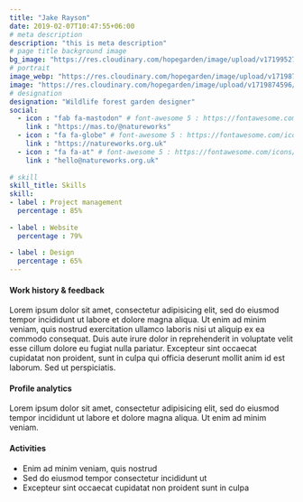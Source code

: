 ```yaml
---
title: "Jake Rayson"
date: 2019-02-07T10:47:55+06:00
# meta description
description: "this is meta description"
# page title background image
bg_image: "https://res.cloudinary.com/hopegarden/image/upload/v1719952740/title-poppy.webp"
# portrait
image_webp: "https://res.cloudinary.com/hopegarden/image/upload/v1719874596/jake-askance.jpg"
image: "https://res.cloudinary.com/hopegarden/image/upload/v1719874596/jake-askance.jpg"
# designation
designation: "Wildlife forest garden designer"
social:
  - icon : "fab fa-mastodon" # font-awesome 5 : https://fontawesome.com/icons/
    link : "https://mas.to/@natureworks"
  - icon : "fa fa-globe" # font-awesome 5 : https://fontawesome.com/icons/
    link : "https://natureworks.org.uk"
  - icon : "fa fa-at" # font-awesome 5 : https://fontawesome.com/icons/
    link : "hello@natureworks.org.uk"
 
# skill
skill_title: Skills
skill:
- label : Project management
  percentage : 85%
  
- label : Website
  percentage : 79%
  
- label : Design
  percentage : 65%
---
```


#### Work history & feedback
Lorem ipsum dolor sit amet, consectetur adipisicing elit, sed do eiusmod tempor incididunt ut labore et dolore magna aliqua. Ut enim ad minim veniam, quis nostrud exercitation ullamco laboris nisi ut aliquip ex ea commodo consequat. Duis aute irure dolor in reprehenderit in voluptate velit esse cillum dolore eu fugiat nulla pariatur. Excepteur sint occaecat cupidatat non proident, sunt in culpa qui officia deserunt mollit anim id est laborum. Sed ut perspiciatis.

#### Profile analytics
Lorem ipsum dolor sit amet, consectetur adipisicing elit, sed do eiusmod tempor incididunt ut labore et dolore magna aliqua. Ut enim ad minim veniam.

#### Activities
* Enim ad minim veniam, quis nostrud
* Sed do eiusmod tempor consectetur incididunt ut
* Excepteur sint occaecat cupidatat non proident sunt in culpa
